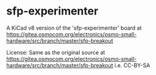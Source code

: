# sfp-experimenter
A KiCad v8 version of the 'sfp-experimenter' board at https://gitea.osmocom.org/electronics/osmo-small-hardware/src/branch/master/sfp-breakout

License: Same as the original source at https://gitea.osmocom.org/electronics/osmo-small-hardware/src/branch/master/sfp-breakout i.e. CC-BY-SA

